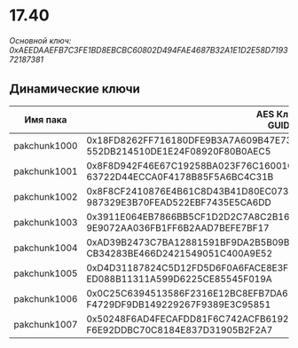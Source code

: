 # 17.40

###### Основной ключ: 0xAEEDAAEFB7C3FE1BD8EBCBC60802D494FAE4687B32A1E1D2E58D719372187381

## Динамические ключи

| Имя пака     | AES Ключ<br/>GUID                                                                                       |
|--------------|---------------------------------------------------------------------------------------------------------|
| pakchunk1000 | 0x18FD8262FF716180DFE9B3A7A609B47E73976B7888D1A7171F4D9921A1C01258<br/>552DB214510DE1E24F08920F80B0AEC5 |
| pakchunk1001 | 0x8F8D942F46E67C19258BA023F76C16001C056F2E6B02994FFC073A9E1F6446F0<br/>63722D44ECCA0F4178B85F5A6BC4C31B |
| pakchunk1002 | 0x8F8CF2410876E4B61C8D43B41D80EC0739AA2D25D1E6BF7C50A742D31793C872<br/>987329E3B70FEAD522EBF7435E5CA6DD |
| pakchunk1003 | 0x3911E064EB7866BB5CF1D2D2C7A8C2B1667767A0303C989288502465130ADE43<br/>9E9072AA036FB1FF6B2AAD7BEFE7BF17 |
| pakchunk1004 | 0xAD39B2473C7BA12881591BF9DA2B5B09B00594B232ED6E9D6680DC7F24CC9B2A<br/>CB34283BE466D2421549051C400A9E52 |
| pakchunk1005 | 0xD4D31187824C5D12FD5D6F0A6FACE8E3F175D1DC0B242D7E90F9BA0FA0EE7421<br/>ED088B11311A599D6225CE85545F019A |
| pakchunk1006 | 0x0C25C6394513586F2316E12BC8EFB7DA65CA26C42041EF85A7CDAEEE61E26055<br/>F4729DF9DB149229267F9389E3C95851 |
| pakchunk1007 | 0x50248F6AD4FECAFDD81F6C742ACFB61925E1492BBEDD9BD9B3A2DA8B7A0E8B46<br/>F6E92DDBC70C8184E837D31905B2F2A7 |
